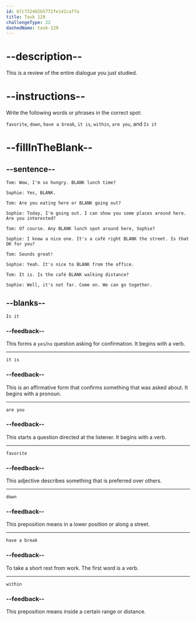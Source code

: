 ```yaml
---
id: 67c732492b5772fe142caffa
title: Task 129
challengeType: 22
dashedName: task-129
---
```


<!-- REVIEW -->

# --description--  

This is a review of the entire dialogue you just studied.  

# --instructions--  

Write the following words or phrases in the correct spot:  

`favorite`, `down`, `have a break`, `it is`, `within`, `are you`, and `Is it`  

# --fillInTheBlank--  

## --sentence--  

`Tom: Wow, I'm so hungry. BLANK lunch time?`  

`Sophie: Yes, BLANK.`  

`Tom: Are you eating here or BLANK going out?`  

`Sophie: Today, I'm going out. I can show you some places around here. Are you interested?`  

`Tom: Of course. Any BLANK lunch spot around here, Sophie?`  

`Sophie: I know a nice one. It's a café right BLANK the street. Is that OK for you?`  

`Tom: Sounds great!`  

`Sophie: Yeah. It's nice to BLANK from the office.`  

`Tom: It is. Is the café BLANK walking distance?`  

`Sophie: Well, it's not far. Come on. We can go together.`  

## --blanks--  

`Is it`  

### --feedback--

This forms a `yes`/`no` question asking for confirmation. It begins with a verb.  

---

`it is`  

### --feedback--

This is an affirmative form that confirms something that was asked about. It begins with a pronoun.

---

`are you`  

### --feedback--

This starts a question directed at the listener. It begins with a verb.  

---

`favorite`  

### --feedback--

This adjective describes something that is preferred over others.  

---

`down`  

### --feedback--

This preposition means in a lower position or along a street.  

---

`have a break`  

### --feedback--

To take a short rest from work. The first word is a verb.  

---

`within`  

### --feedback--

This preposition means inside a certain range or distance.  
